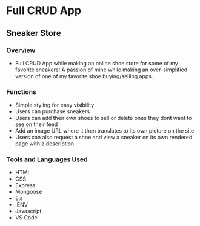 # Full CRUD App
## Sneaker Store

### Overview
<ul>
<li>Full CRUD App while making an online shoe store for some of my favorite sneakers! A passion of mine while making an over-simplified version of one of my favorite shoe buying/selling apps.</li>
</ul>

### Functions
<ul>
<li>Simple styling for easy visibility</li>
<li>Users can purchase sneakers</li>
<li>Users can add their own shoes to sell or delete ones they dont want to see on their feed</li>
<li>Add an image URL where it then translates to its own picture on the site</li>
<li>Users can also request a shoe and view a sneaker on its own rendered page with a description</li>
</ul>

### Tools and Languages Used
<ul>
<li>HTML</li>
<li>CSS</li>
<li>Express</li>
<li>Mongoose</li>
<li>Ejs</li>
<li>.ENV</li>
<li>Javascript</li>
<li>VS Code</li>
</ul>
